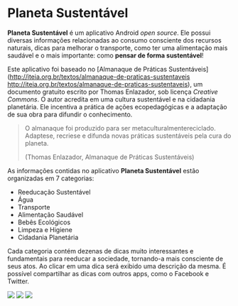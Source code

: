 # Planeta Sustentável
**Planeta Sustentável** é um aplicativo Android *open source*. Ele possui diversas informações relacionadas ao consumo consciente dos recursos naturais, dicas para melhorar o transporte, como ter uma alimentação mais saudável e o mais importante: como **pensar de forma sustentável**!

Este aplicativo foi baseado no [Almanaque de Práticas Sustentáveis](http://iteia.org.br/textos/almanaque-de-praticas-sustentaveis http://iteia.org.br/textos/almanaque-de-praticas-sustentaveis), um documento gratuito escrito por Thomas Enlazador, sob licença *Creative Commons*. O autor acredita em uma cultura sustentável e na cidadania planetária. Ele incentiva a prática de ações ecopedagógicas e a adaptação de sua obra para difundir o conhecimento.

> O almanaque foi produzido para ser meta­culturalmente­reciclado. Adapte­se, recrie­se e difunda novas práticas sustentáveis pela cura do planeta.
> 
> (Thomas Enlazador, Almanaque de Práticas Sustentáveis)

As informações contidas no aplicativo **Planeta Sustentável** estão organizadas em 7 categorias:

* Reeducação Sustentável
* Água
* Transporte
* Alimentação Saudável
* Bebês Ecológicos
* Limpeza e Higiene
* Cidadania Planetária

Cada categoria contém dezenas de dicas muito interessantes e fundamentais para reeducar a sociedade, tornando-a mais consciente de seus atos. Ao clicar em uma dica será exibido uma descrição da mesma. É possível compartilhar as dicas com outros apps, como o Facebook e Twitter.

![](http://i.imgur.com/ja0nW9G.png)
![](http://i.imgur.com/3zk5cxO.png)
![](http://i.imgur.com/lCaTx6a.png)

